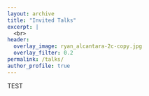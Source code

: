 ```yaml
---
layout: archive
title: "Invited Talks"
excerpt: |
  <br>
header:
  overlay_image: ryan_alcantara-2c-copy.jpg
  overlay_filter: 0.2
permalink: /talks/
author_profile: true
---
```

TEST
